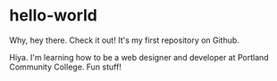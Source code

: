 # hello-world
Why, hey there. Check it out! It's my first repository on Github.

Hiya. I'm learning how to be a web designer and developer at Portland Community College. Fun stuff!
